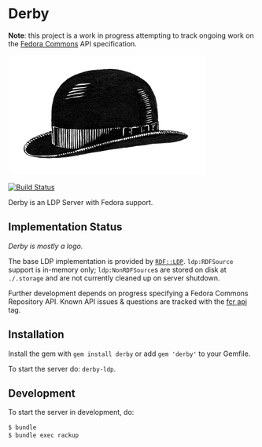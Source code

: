 Derby
=====

__Note__: this project is a work in progress attempting to track ongoing work on
the [Fedora Commons](http://fedorarepository.org/) API specification.

![Derby is mostly a logo](/logo/derby.png)

[![Build Status](https://travis-ci.org/fcrepo4-labs/derby.svg?branch=master)](https://travis-ci.org/fcrepo4-labs/derby)

Derby is an LDP Server with Fedora support. 

Implementation Status
---------------------

_Derby is mostly a logo._

The base LDP implementation is provided by
[`RDF::LDP`](https://github.com/ruby-rdf/rdf-ldp). `ldp:RDFSource` support is
in-memory only; `ldp:NonRDFSource`s are stored on disk at `./.storage` and are
not currently cleaned up on server shutdown.

Further development depends on progress specifying a Fedora Commons Repository
API. Known API issues & questions are tracked with the
[fcr api](https://github.com/fcrepo4-labs/derby/issues?q=is%3Aissue+is%3Aopen+label%3A%22fcr+api%22)
tag.

Installation
------------

Install the gem with `gem install derby` or add `gem 'derby'` to your Gemfile.

To start the server do: `derby-ldp`.

Development
-----------

To start the server in development, do:

```console
$ bundle
$ bundle exec rackup
```




